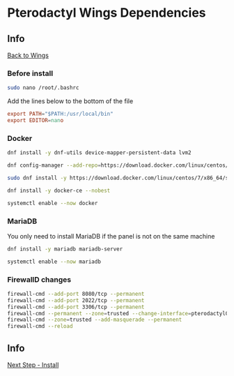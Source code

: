 # Pterodactyl Wings Dependencies

## Info

[Back to Wings](/Pterodactyl/2%20-%20Wings)

### Before install

```sh
sudo nano /root/.bashrc
```

Add the lines below to the bottom of the file

```conf
export PATH="$PATH:/usr/local/bin"
export EDITOR=nano
```

### Docker

```sh
dnf install -y dnf-utils device-mapper-persistent-data lvm2

dnf config-manager --add-repo=https://download.docker.com/linux/centos/docker-ce.repo

sudo dnf install -y https://download.docker.com/linux/centos/7/x86_64/stable/Packages/containerd.io-1.2.10-3.2.el7.x86_64.rpm

dnf install -y docker-ce --nobest

systemctl enable --now docker
```

### MariaDB

You only need to install MariaDB if the panel is not on the same machine

```sh
dnf install -y mariadb mariadb-server

systemctl enable --now mariadb
```

### FirewallD changes

```sh
firewall-cmd --add-port 8080/tcp --permanent
firewall-cmd --add-port 2022/tcp --permanent
firewall-cmd --add-port 3306/tcp --permanent
firewall-cmd --permanent --zone=trusted --change-interface=pterodactyl0
firewall-cmd --zone=trusted --add-masquerade --permanent
firewall-cmd --reload
```

## Info

[Next Step - Install](/Pterodactyl/2%20-%20Wings/2%20-%20Install.md)